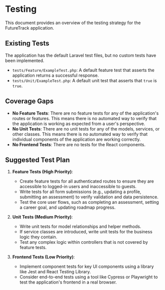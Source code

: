 # Testing

This document provides an overview of the testing strategy for the FutureTrack application.

## Existing Tests

The application has the default Laravel test files, but no custom tests have been implemented.

*   `tests/Feature/ExampleTest.php`: A default feature test that asserts the application returns a successful response.
*   `tests/Unit/ExampleTest.php`: A default unit test that asserts that `true` is `true`.

## Coverage Gaps

*   **No Feature Tests**: There are no feature tests for any of the application's routes or features. This means there is no automated way to verify that the application is working as expected from a user's perspective.
*   **No Unit Tests**: There are no unit tests for any of the models, services, or other classes. This means there is no automated way to verify that individual components of the application are working correctly.
*   **No Frontend Tests**: There are no tests for the React components.

## Suggested Test Plan

1.  **Feature Tests (High Priority)**:
    *   Create feature tests for all authenticated routes to ensure they are accessible to logged-in users and inaccessible to guests.
    *   Write tests for all form submissions (e.g., updating a profile, submitting an assessment) to verify validation and data persistence.
    *   Test the core user flows, such as completing an assessment, setting a career goal, and updating roadmap progress.

2.  **Unit Tests (Medium Priority)**:
    *   Write unit tests for model relationships and helper methods.
    *   If service classes are introduced, write unit tests for the business logic they contain.
    *   Test any complex logic within controllers that is not covered by feature tests.

3.  **Frontend Tests (Low Priority)**:
    *   Implement component tests for key UI components using a library like Jest and React Testing Library.
    *   Consider end-to-end tests using a tool like Cypress or Playwright to test the application's frontend in a real browser.
